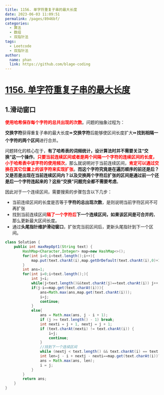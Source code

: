 ```yaml
---
title: 1156. 单字符重复子串的最大长度
date: 2023-06-03 11:09:51
permalink: /pages/8946bf/
categories:
  - 算法
  - 数组
  - 双指针法
tags:
  - Leetcode
  - 双指针法
author: 
  name: phan
  link: https://github.com/blage-coding
---
```

# [1156. 单字符重复子串的最大长度](https://leetcode.cn/problems/swap-for-longest-repeated-character-substring/)

## 1.滑动窗口

<font color="red">**使用哈希保存每个字符的总共出现的次数**</font>。问题的抽象过程为：

**交换字符**获得重复子串的最大长度⏩**交换字符**后能够使区间长度扩大⏩**找到相隔一个字符的两个区间**进行合并。

问题转化的核心在于，**有了哈希表的词频统计，设计算法时并不需要关注“交换”这一个操作**。<font color="red">**只要当前连续区间或者是两个间隔一个字符的连续区间的长度，小于哈希表中该字符的使用频次**</font>，那么就说明对于当前连续区间，<font color="red">**肯定可以通过交换在其它位置上的该字符来实现扩张**</font>。**而这个字符究竟是在遍历顺序的前还是后？又是否是出现在当前连续区间内？以及交换两个字符后扩张的区间是通过前一个还是后一个字符连起来的？这些“交换”问题完全都不需要考虑**。

因此对于一个连续区间，需要搜索的步骤包含以下几步：

- 当前连续区间的长度是否等于**字符的总出现次数**，是则说明当前字符区间不可再扩张
- 找到当前连续区间<font color="red">**隔了一个字符后**</font>**下一个连续区间，如果该区间是可合并的**，那么更新最大区间长度。
- 通过**头尾指针维护滑动窗口**，扩张完当前区间后，更新头尾指针到下一个区间。

```java
class Solution {
    public int maxRepOpt1(String text) {
        HashMap<Character,Integer> map=new HashMap<>();
        for(int i=0;i<text.length();i++){
            map.put(text.charAt(i),map.getOrDefault(text.charAt(i),0)+1);
        }
        int ans=1;
        for(int i=0;i<text.length();){
            int j=i;
            while(j<text.length()&&text.charAt(j)==text.charAt(i)) j++;
            if(j-i==map.get(text.charAt(i))){
                ans=Math.max(ans,map.get(text.charAt(i)));
                i=j;
                continue;
            }
            else{
                ans = Math.max(ans, j - i + 1);
                if (j >= text.length() - 1) break;
                int nexti = j + 1, nextj = j + 1;
                if (text.charAt(nexti) != text.charAt(i)) {
                    i=j;
                    continue;
                }
                //找到下一个连续区间
                while (nextj < text.length() && text.charAt(i) == text.charAt(nextj)) nextj++;
                int len=j - i + nextj - nexti==map.get(text.charAt(i))?j - i + nextj - nexti:j - i + nextj - nexti+1;
                ans = Math.max(ans, len);
                i = j;
            }
        }
        return ans;
    }
}
```

